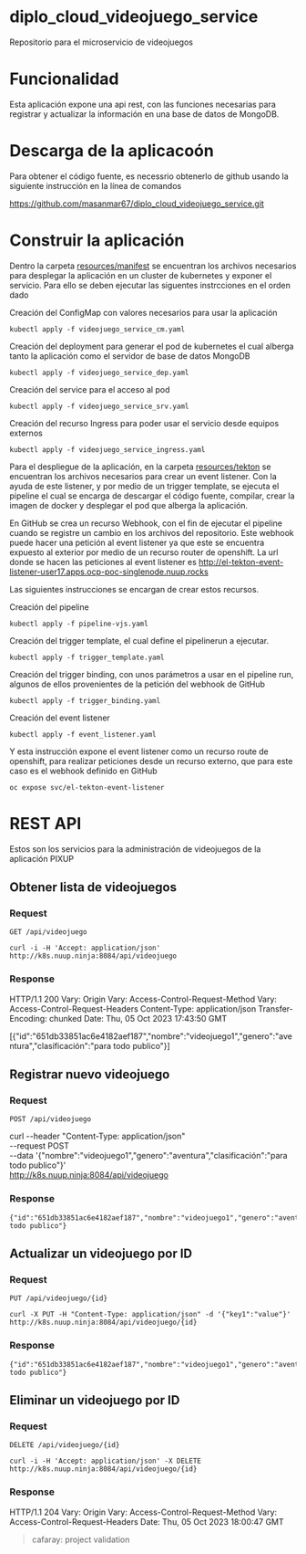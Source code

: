 # diplo_cloud_videojuego_service
Repositorio para el microservicio de videojuegos

# Funcionalidad

Esta aplicación expone una api rest, con las funciones necesarias para registrar y actualizar la información en una base de datos de MongoDB.

# Descarga de la aplicacoón

Para obtener el código fuente, es necessrio obtenerlo de github usando la siguiente instrucción en la línea de comandos

https://github.com/masanmar67/diplo_cloud_videojuego_service.git

# Construir la aplicación

Dentro la carpeta [resources/manifest](https://github.com/masanmar67/diplo_cloud_videojuego_service/tree/main/resources/manifest) se encuentran los archivos necesarios para desplegar la aplicación en un cluster de kubernetes y exponer el servicio. Para ello se deben ejecutar las siguentes instrcciones en el orden dado

Creación del ConfigMap con valores necesarios para usar la aplicación

`kubectl apply -f videojuego_service_cm.yaml`

Creación del deployment para generar el pod de kubernetes el cual alberga tanto la aplicación como el servidor de base de datos MongoDB

`kubectl apply -f videojuego_service_dep.yaml`

Creación del service para el acceso al pod

`kubectl apply -f videojuego_service_srv.yaml`

Creación del recurso Ingress para poder usar el servicio desde equipos externos

`kubectl apply -f videojuego_service_ingress.yaml`

Para el despliegue de la aplicación, en la carpeta [resources/tekton](https://github.com/masanmar67/diplo_cloud_videojuego_service/tree/main/resources/tekton) se encuentran los archivos necesarios para crear un event listener. Con la ayuda de este listener, y por medio de un trigger template, se ejecuta el pipeline el cual se encarga de descargar el código fuente, compilar, crear la imagen de docker y desplegar el pod que alberga la aplicación.

En GitHub se crea un recurso Webhook, con el fin de ejecutar el pipeline cuando se registre un cambio en los archivos del repositorio. Este webhook puede hacer una petición al event listener ya que este se encuentra expuesto al exterior por medio de un recurso router de openshift. La url donde se hacen las peticiones al event listener es http://el-tekton-event-listener-user17.apps.ocp-poc-singlenode.nuup.rocks

Las siguientes instrucciones se encargan de crear estos recursos.

Creación del pipeline

`kubectl apply -f pipeline-vjs.yaml`

Creación del trigger template, el cual define el pipelinerun a ejecutar.

`kubectl apply -f trigger_template.yaml`

Creación del trigger binding, con unos parámetros a usar en el pipeline run, algunos de ellos provenientes de la petición del webhook de GitHub

`kubectl apply -f trigger_binding.yaml`

Creación del event listener

`kubectl apply -f event_listener.yaml`

Y esta instrucción expone el event listener como un recurso route de openshift, para realizar peticiones desde un recurso externo, que para este caso es el webhook definido en GitHub

`oc expose svc/el-tekton-event-listener`

# REST API

Estos son los servicios para la administración de videojuegos de la aplicación PIXUP

## Obtener lista de videojuegos

### Request

`GET /api/videojuego`

    curl -i -H 'Accept: application/json' http://k8s.nuup.ninja:8084/api/videojuego

### Response

HTTP/1.1 200 
Vary: Origin
Vary: Access-Control-Request-Method
Vary: Access-Control-Request-Headers
Content-Type: application/json
Transfer-Encoding: chunked
Date: Thu, 05 Oct 2023 17:43:50 GMT

[{"id":"651db33851ac6e4182aef187","nombre":"videojuego1","genero":"aventura","clasificación":"para todo publico"}]

## Registrar nuevo videojuego

### Request

`POST /api/videojuego`

curl --header "Content-Type: application/json" \
	 --request POST \
	 --data '{"nombre":"videojuego1","genero":"aventura","clasificación":"para todo publico"}' \
	 http://k8s.nuup.ninja:8084/api/videojuego	

### Response

    {"id":"651db33851ac6e4182aef187","nombre":"videojuego1","genero":"aventura","clasificación":"para todo publico"}

## Actualizar un videojuego por ID

### Request

`PUT /api/videojuego/{id}`

	curl -X PUT -H "Content-Type: application/json" -d '{"key1":"value"}' http://k8s.nuup.ninja:8084/api/videojuego/{id}

### Response

    {"id":"651db33851ac6e4182aef187","nombre":"videojuego1","genero":"aventura","clasificación":"para todo publico"}


## Eliminar un videojuego por ID

### Request

`DELETE /api/videojuego/{id}`

    curl -i -H 'Accept: application/json' -X DELETE http://k8s.nuup.ninja:8084/api/videojuego/{id}

### Response

HTTP/1.1 204 
Vary: Origin
Vary: Access-Control-Request-Method
Vary: Access-Control-Request-Headers
Date: Thu, 05 Oct 2023 18:00:47 GMT

> cafaray: project validation
